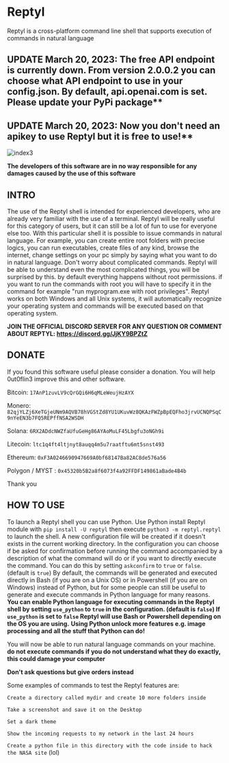 # Reptyl
Reptyl is a cross-platform command line shell that supports execution of commands in natural language 

## UPDATE March 20, 2023: The free API endpoint is currently down. From version 2.0.0.2 you can choose what API endpoint to use in your config.json. By default, api.openai.com is set. Please update your PyPi package**

## UPDATE March 20, 2023: Now you don't need an apikey to use Reptyl but it is free to use!**

![index3](https://user-images.githubusercontent.com/114559605/221433243-8ca74d72-b173-47c2-ba70-6827eb516b1f.png)

**The developers of this software are in no way responsible for any damages caused by the use of this software**

## INTRO

The use of the Reptyl shell is intended for experienced developers, who are already very familiar with the use of a terminal. Reptyl will be really useful for this category of users, but it can still be a lot of fun to use for everyone else too. With this particular shell it is possible to issue commands in natural language. For example, you can create entire root folders with precise logics, you can run executables, create files of any kind, browse the internet, change settings on your pc simply by saying what you want to do in natural language. Don't worry about complicated commands. Reptyl will be able to understand even the most complicated things, you will be surprised by this. by default everything happens without root permissions. if you want to run the commands with root you will have to specify it in the command for example "run myprogram.exe with root privileges". Reptyl works on both Windows and all Unix systems, it will automatically recognize your operating system and commands will be executed based on that operating system.

**JOIN THE OFFICIAL DISCORD SERVER FOR ANY QUESTION OR COMMENT ABOUT REPTYL: https://discord.gg/JjKY9BPZtZ**

## DONATE 

If you found this software useful please consider a donation.
You will help 0ut0flin3 improve this and other software.

Bitcoin:  `17AnP1zuvLV9cQrGQi6H6qMLeWeujHzAYX`

Monero: `82qjYLZj6XeTGjeUNm9AQVB78hVGStZd8YU1UKuvWz8QKAzFWZpBpEQFho3jrvUCNQPSqC9nYeEN3b7FQ5REPffNSA2WSDH`

Solana: `6RX2ADdcNWZfaUfuGeHg86AYAoMuLF45Lbgfu3oNGh9i`

Litecoin: `ltc1q4ft4ltjnyt8auqq4m5u7raatftu6mt5snst493`

Ethereum: `0xF3A0246690947669A0bf68147Ba82AC8de576a56`

Polygon / MYST : `0x45320b5B2a8f6073f4a92FFDF149861aBade4B4b`

Thank you

## HOW TO USE

To launch a Reptyl shell you can use Python. Use Python install Reptyl module with `pip install -U reptyl` then execute `python3 -m reptyl.reptyl` to launch the shell. A new configuration file  will be created if it doesn't exists in the current working directory. In the configuration you can choose if be asked for confirmation before running the command accompanied by a description of what the command will do or if you want to directly execute the command. You can do this by setting `askconfirm` to `true` or `false`. (default is `true`)
By default, the commands will be generated and executed directly in Bash (if you are on a Unix OS) or in Powershell (if you are on Windows) instead of Python, but for some people can still be useful to generate and execute commands in Python language for many reasons. **You can enable Python language for executing commands in the Reptyl shell by setting `use_python` to `true` in the configuration. (default is `false`) If `use_python` is set to `false` Reptyl will use Bash or Powershell depending on the OS you are using.**
**Using Python unlock more features e.g. image processing and all the stuff that Python can do!**

You will now be able to run natural language commands on your machine. 
**do not execute commands if you do not understand what they do exactly, this could damage your computer**

**Don't ask questions but give orders instead**

Some examples of commands to test the Reptyl features are:


`Create a directory called mydir and create 10 more folders inside`

`Take a screenshot and save it on the Desktop`

`Set a dark theme`

`Show the incoming requests to my network in the last 24 hours`

`Create a python file in this directory with the code inside to hack the NASA site` (lol)


